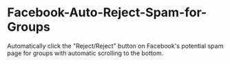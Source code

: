 # Facebook-Auto-Reject-Spam-for-Groups
Automatically click the "Reject/Reject" button on Facebook's potential spam page for groups with automatic scrolling to the bottom.

